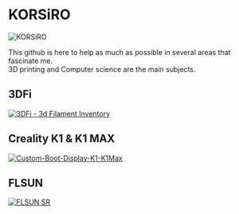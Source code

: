 # KORSiRO  

<p align="left"> <img src="https://komarev.com/ghpvc/?username=KORSiRO&label=Profile%20views&color=E02044&&style=flat" alt="KORSiRO" /> </p>  

This github is here to help as much as possible in several areas that fascinate me.  
3D printing and Computer science are the main subjects.  

## 3DFi
[![3DFi - 3d Filament Inventory](https://github-readme-stats.vercel.app/api/pin/?username=KORSiRO&repo=3DFi_3D-Filament-Inventory&title_color=ffffff&text_color=c9cacc&icon_color=E02044&bg_color=1d1f21)](https://github.com/KORSiRO/3DFi_3D-Filament-Inventory)

## Creality K1 & K1 MAX
[![Custom-Boot-Display-K1-K1Max](https://github-readme-stats.vercel.app/api/pin/?username=KORSiRO&repo=Custom-Boot-Display-K1-K1Max&title_color=ffffff&text_color=c9cacc&icon_color=E02044&bg_color=1d1f21)](https://github.com/KORSiRO/Custom-Boot-Display-K1-K1Max)


## FLSUN
[![FLSUN SR](https://github-readme-stats.vercel.app/api/pin/?username=KORSiRO&repo=FLSUN-SR&title_color=ffffff&text_color=c9cacc&icon_color=E02044&bg_color=1d1f21)](https://github.com/KORSiRO/FLSUN-SR)

